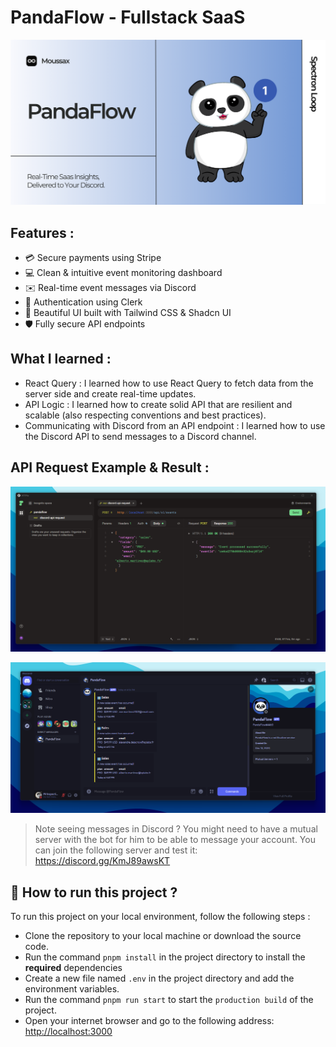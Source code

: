 # PandaFlow - Fullstack SaaS

![](/public/og-image.png)

## Features :
- 💳 Secure payments using Stripe
- 💻 Clean & intuitive event monitoring dashboard
- ✉️ Real-time event messages via Discord
- 👤 Authentication using Clerk
- 🌟 Beautiful UI built with Tailwind CSS & Shadcn UI
- 🛡️ Fully secure API endpoints

## What I learned :
- React Query : I learned how to use React Query to fetch data from the server side and create real-time updates.
- API Logic : I learned how to create solid API that are resilient and scalable (also respecting conventions and best practices).
- Communicating with Discord from an API endpoint : I learned how to use the Discord API to send messages to a Discord channel.

## API Request Example & Result :

![](/public/demo-request.png)

![](/public/demo-result.png)

> Note seeing messages in Discord ? You might need to have a mutual server with the  bot for him to be able to message your account. You can join the following server and test it: https://discord.gg/KmJ89awsKT

## 📗 How to run this project ?

To run this project on your local environment, follow the following steps :

- Clone the repository to your local machine or download the source code.
- Run the command `pnpm install` in the project directory to install the **required** dependencies
- Create a new file named `.env` in the project directory and add the environment variables.
- Run the command `pnpm run start` to start the `production build` of the project.
- Open your internet browser and go to the following address: [http://localhost:3000](http://localhost:3000)

